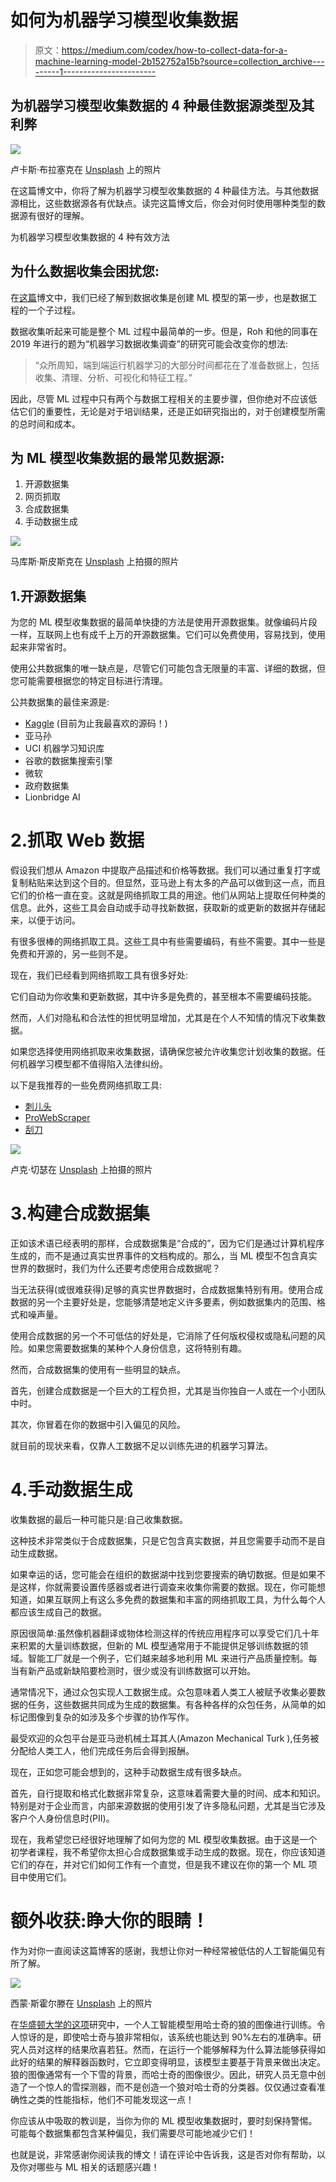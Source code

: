 # 如何为机器学习模型收集数据

> 原文：<https://medium.com/codex/how-to-collect-data-for-a-machine-learning-model-2b152752a15b?source=collection_archive---------1----------------------->

## 为机器学习模型收集数据的 4 种最佳数据源类型及其利弊

![](img/9410d681ae25a59f2e3679650f89d100.png)

卢卡斯·布拉塞克在 [Unsplash](https://unsplash.com?utm_source=medium&utm_medium=referral) 上的照片

在这篇博文中，你将了解为机器学习模型收集数据的 4 种最佳方法。与其他数据源相比，这些数据源各有优缺点。读完这篇博文后，你会对何时使用哪种类型的数据源有很好的理解。

为机器学习模型收集数据的 4 种有效方法

## 为什么数据收集会困扰您:

在[这篇](/@superintelligence/how-does-machine-learning-work-ec29e65060e4)博文中，我们已经了解到数据收集是创建 ML 模型的第一步，也是数据工程的一个子过程。

数据收集听起来可能是整个 ML 过程中最简单的一步。但是，Roh 和他的同事在 2019 年进行的题为“机器学习数据收集调查”的研究可能会改变你的想法:

> “众所周知，端到端运行机器学习的大部分时间都花在了准备数据上，包括收集、清理、分析、可视化和特征工程。”

因此，尽管 ML 过程中只有两个与数据工程相关的主要步骤，但你绝对不应该低估它们的重要性，无论是对于培训结果，还是正如研究指出的，对于创建模型所需的总时间和成本。

## 为 ML 模型收集数据的最常见数据源:

1.  开源数据集
2.  网页抓取
3.  合成数据集
4.  手动数据生成

![](img/21314c7784b6e9a2afc2cd407e9b7bc1.png)

马库斯·斯皮斯克在 [Unsplash](https://unsplash.com?utm_source=medium&utm_medium=referral) 上拍摄的照片

## 1.开源数据集

为您的 ML 模型收集数据的最简单快捷的方法是使用开源数据集。就像编码片段一样，互联网上也有成千上万的开源数据集。它们可以免费使用，容易找到，使用起来非常省时。

使用公共数据集的唯一缺点是，尽管它们可能包含无限量的丰富、详细的数据，但您可能需要根据您的特定目标进行清理。

公共数据集的最佳来源是:

*   [Kaggle](https://www.kaggle.com/) (目前为止我最喜欢的源码！)
*   亚马孙
*   UCI 机器学习知识库
*   谷歌的数据集搜索引擎
*   微软
*   政府数据集
*   Lionbridge AI

# 2.抓取 Web 数据

假设我们想从 Amazon 中提取产品描述和价格等数据。我们可以通过重复打字或复制粘贴来达到这个目的。但显然，亚马逊上有太多的产品可以做到这一点，而且它们的价格一直在变。这就是网络抓取工具的用途。他们从网站上提取任何种类的信息。此外，这些工具会自动或手动寻找新数据，获取新的或更新的数据并存储起来，以便于访问。

有很多很棒的网络抓取工具。这些工具中有些需要编码，有些不需要。其中一些是免费和开源的，另一些则不是。

现在，我们已经看到网络抓取工具有很多好处:

它们自动为你收集和更新数据，其中许多是免费的，甚至根本不需要编码技能。

然而，人们对隐私和合法性的担忧明显增加，尤其是在个人不知情的情况下收集数据。

如果您选择使用网络抓取来收集数据，请确保您被允许收集您计划收集的数据。任何机器学习模型都不值得陷入法律纠纷。

以下是我推荐的一些免费网络抓取工具:

*   [刺儿头](https://scrapy.org/)
*   [ProWebScraper](https://prowebscraper.com/)
*   [刮刀](https://www.scraperapi.com/)

![](img/af5eed84fae2402772a3f466ea20f795.png)

卢克·切瑟在 [Unsplash](https://unsplash.com?utm_source=medium&utm_medium=referral) 上拍摄的照片

# 3.构建合成数据集

正如该术语已经表明的那样，合成数据集是“合成的”，因为它们是通过计算机程序生成的，而不是通过真实世界事件的文档构成的。那么，当 ML 模型不包含真实世界的数据时，我们为什么还要考虑使用合成数据呢？

当无法获得(或很难获得)足够的真实世界数据时，合成数据集特别有用。使用合成数据的另一个主要好处是，您能够清楚地定义许多要素，例如数据集内的范围、格式和噪声量。

使用合成数据的另一个不可低估的好处是，它消除了任何版权侵权或隐私问题的风险。如果您需要数据集的某种个人身份信息，这将特别有趣。

然而，合成数据集的使用有一些明显的缺点。

首先，创建合成数据是一个巨大的工程负担，尤其是当你独自一人或在一个小团队中时。

其次，你冒着在你的数据中引入偏见的风险。

就目前的现状来看，仅靠人工数据不足以训练先进的机器学习算法。

# 4.手动数据生成

收集数据的最后一种可能只是:自己收集数据。

这种技术非常类似于合成数据集，只是它包含真实数据，并且您需要手动而不是自动生成数据。

如果幸运的话，您可能会在组织的数据湖中找到您要搜索的确切数据。但是如果不是这样，你就需要设置传感器或者进行调查来收集你需要的数据。现在，你可能想知道，如果互联网上有这么多免费的数据集和丰富的网络抓取工具，为什么每个人都应该生成自己的数据。

原因很简单:虽然像机器翻译或物体检测这样的传统应用程序可以享受它们几十年来积累的大量训练数据，但新的 ML 模型通常用于不能提供足够训练数据的领域。智能工厂就是一个例子，它们越来越多地利用 ML 来进行产品质量控制。每当有新产品或新缺陷要检测时，很少或没有训练数据可以开始。

通常情况下，通过众包实现人工数据生成。众包意味着人类工人被赋予收集必要数据的任务，这些数据共同成为生成的数据集。有各种各样的众包任务，从简单的如标记图像到复杂的如涉及多个步骤的协作写作。

最受欢迎的众包平台是亚马逊机械土耳其人(Amazon Mechanical Turk ),任务被分配给人类工人，他们完成任务后会得到报酬。

现在，正如您可能会想到的，这种手动数据生成有很多缺点。

首先，自行提取和格式化数据非常复杂，这意味着需要大量的时间、成本和知识。特别是对于企业而言，内部来源数据的使用引发了许多隐私问题，尤其是当它涉及客户个人身份信息时(PII)。

现在，我希望您已经很好地理解了如何为您的 ML 模型收集数据。由于这是一个初学者课程，我不希望你太担心合成数据集或手动生成的数据。现在，你应该知道它们的存在，并对它们如何工作有一个直觉，但是我不建议在你的第一个 ML 项目中使用它们。

# 额外收获:睁大你的眼睛！

作为对你一直阅读这篇博客的感谢，我想让你对一种经常被低估的人工智能偏见有所了解。

![](img/4d09558a9bfe2603c911889f24fa5059.png)

西蒙·斯霍尔滕在 [Unsplash](https://unsplash.com?utm_source=medium&utm_medium=referral) 上的照片

在[华盛顿大学的这项](https://arxiv.org/pdf/1602.04938.pdf)研究中，一个人工智能模型用哈士奇的狼的图像进行训练。令人惊讶的是，即使哈士奇与狼非常相似，该系统也能达到 90%左右的准确率。研究人员对这样的结果欣喜若狂。然而，在运行一个能够解释为什么算法能够获得如此好的结果的解释器函数时，它立即变得明显，该模型主要基于背景来做出决定。狼的图像通常有一个下雪的背景，而哈士奇的图像很少。因此，研究人员无意中创造了一个惊人的雪探测器，而不是创造一个狼对哈士奇的分类器。仅仅通过查看准确性之类的性能指标，他们不可能发现这一点！

你应该从中吸取的教训是，当你为你的 ML 模型收集数据时，要时刻保持警惕。可能每个数据集都包含某种偏见，我们需要尽可能地减少它们！

也就是说，非常感谢你阅读我的博文！请在评论中告诉我，这是否对你有帮助，以及你对哪些与 ML 相关的话题感兴趣！